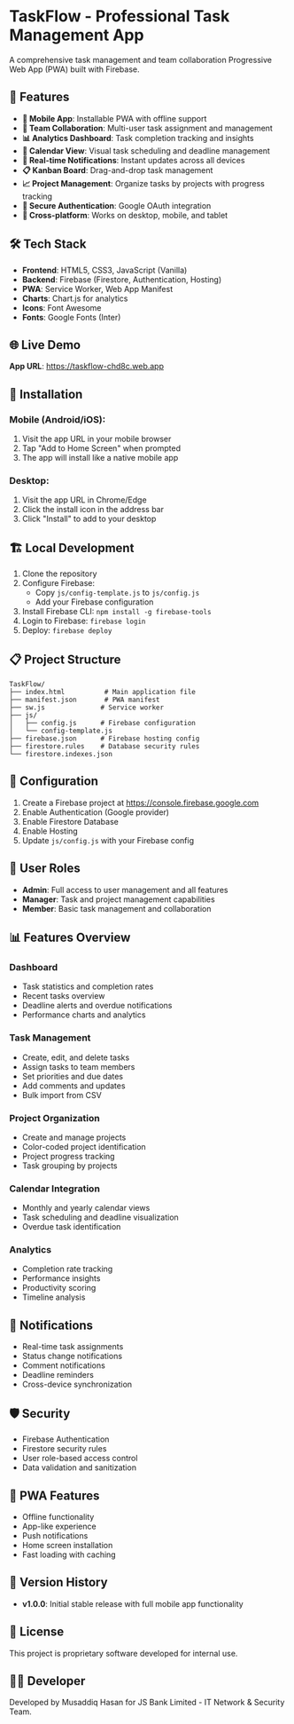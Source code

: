 # TaskFlow - Professional Task Management App

A comprehensive task management and team collaboration Progressive Web App (PWA) built with Firebase.

## 🚀 Features

- **📱 Mobile App**: Installable PWA with offline support
- **👥 Team Collaboration**: Multi-user task assignment and management
- **📊 Analytics Dashboard**: Task completion tracking and insights
- **📅 Calendar View**: Visual task scheduling and deadline management
- **🔔 Real-time Notifications**: Instant updates across all devices
- **📋 Kanban Board**: Drag-and-drop task management
- **📈 Project Management**: Organize tasks by projects with progress tracking
- **🔐 Secure Authentication**: Google OAuth integration
- **📱 Cross-platform**: Works on desktop, mobile, and tablet

## 🛠️ Tech Stack

- **Frontend**: HTML5, CSS3, JavaScript (Vanilla)
- **Backend**: Firebase (Firestore, Authentication, Hosting)
- **PWA**: Service Worker, Web App Manifest
- **Charts**: Chart.js for analytics
- **Icons**: Font Awesome
- **Fonts**: Google Fonts (Inter)

## 🌐 Live Demo

**App URL**: https://taskflow-chd8c.web.app

## 📱 Installation

### Mobile (Android/iOS):
1. Visit the app URL in your mobile browser
2. Tap "Add to Home Screen" when prompted
3. The app will install like a native mobile app

### Desktop:
1. Visit the app URL in Chrome/Edge
2. Click the install icon in the address bar
3. Click "Install" to add to your desktop

## 🏗️ Local Development

1. Clone the repository
2. Configure Firebase:
   - Copy `js/config-template.js` to `js/config.js`
   - Add your Firebase configuration
3. Install Firebase CLI: `npm install -g firebase-tools`
4. Login to Firebase: `firebase login`
5. Deploy: `firebase deploy`

## 📋 Project Structure

```
TaskFlow/
├── index.html          # Main application file
├── manifest.json       # PWA manifest
├── sw.js              # Service worker
├── js/
│   ├── config.js      # Firebase configuration
│   └── config-template.js
├── firebase.json      # Firebase hosting config
├── firestore.rules    # Database security rules
└── firestore.indexes.json
```

## 🔧 Configuration

1. Create a Firebase project at https://console.firebase.google.com
2. Enable Authentication (Google provider)
3. Enable Firestore Database
4. Enable Hosting
5. Update `js/config.js` with your Firebase config

## 👥 User Roles

- **Admin**: Full access to user management and all features
- **Manager**: Task and project management capabilities
- **Member**: Basic task management and collaboration

## 📊 Features Overview

### Dashboard
- Task statistics and completion rates
- Recent tasks overview
- Deadline alerts and overdue notifications
- Performance charts and analytics

### Task Management
- Create, edit, and delete tasks
- Assign tasks to team members
- Set priorities and due dates
- Add comments and updates
- Bulk import from CSV

### Project Organization
- Create and manage projects
- Color-coded project identification
- Project progress tracking
- Task grouping by projects

### Calendar Integration
- Monthly and yearly calendar views
- Task scheduling and deadline visualization
- Overdue task identification

### Analytics
- Completion rate tracking
- Performance insights
- Productivity scoring
- Timeline analysis

## 🔔 Notifications

- Real-time task assignments
- Status change notifications
- Comment notifications
- Deadline reminders
- Cross-device synchronization

## 🛡️ Security

- Firebase Authentication
- Firestore security rules
- User role-based access control
- Data validation and sanitization

## 📱 PWA Features

- Offline functionality
- App-like experience
- Push notifications
- Home screen installation
- Fast loading with caching

## 🚀 Version History

- **v1.0.0**: Initial stable release with full mobile app functionality

## 📄 License

This project is proprietary software developed for internal use.

## 👨‍💻 Developer

Developed by Musaddiq Hasan for JS Bank Limited - IT Network & Security Team.